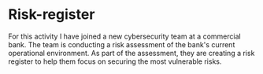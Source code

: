 # Risk-register
For this activity I have joined a new cybersecurity team at a commercial bank. The team is conducting a risk assessment of the bank's current operational environment. As part of the assessment, they are creating a risk register to help them focus on securing the most vulnerable risks. 
